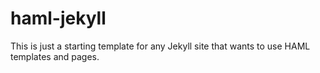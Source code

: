 # haml-jekyll

This is just a starting template for any Jekyll site that wants to use HAML templates and pages.
